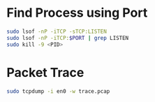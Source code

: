 # Find Process using Port

```bash
sudo lsof -nP -iTCP -sTCP:LISTEN
sudo lsof -nP -iTCP:$PORT | grep LISTEN
sudo kill -9 <PID>
```

# Packet Trace

```bash
sudo tcpdump -i en0 -w trace.pcap
```